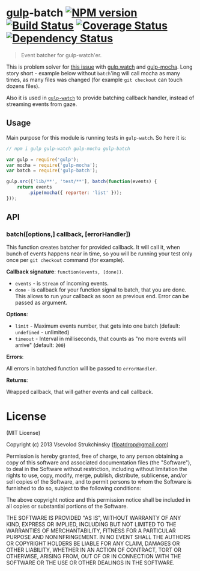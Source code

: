 # [gulp](https://github.com/gulpjs/gulp)-batch [![NPM version][npm-image]][npm-url] [![Build Status][travis-image]][travis-url] [![Coverage Status](https://coveralls.io/repos/floatdrop/gulp-batch/badge.png)](https://coveralls.io/r/floatdrop/gulp-batch) [![Dependency Status][depstat-image]][depstat-url]
> Event batcher for gulp-watch'er.

This is problem solver for [this issue](https://github.com/gulpjs/gulp/issues/80) with [gulp.watch](https://github.com/gulpjs/gulp#gulpwatchglob-cb) and [gulp-mocha](https://github.com/sindresorhus/gulp-mocha).
Long story short - example below without `batch`'ing will call mocha as many times, as many files was changed (for example `git checkout` can touch dozens files).

Also it is used in [`gulp-watch`](https://github.com/floatdrop/gulp-watch) to provide batching callback handler, instead of streaming events from gaze.

## Usage

Main purpose for this module is running tests in `gulp-watch`. So here it is:

```js
// npm i gulp gulp-watch gulp-mocha gulp-batch

var gulp = require('gulp');
var mocha = require('gulp-mocha');
var batch = require('gulp-batch');

gulp.src(['lib/**', 'test/**'], batch(function(events) {
    return events
        .pipe(mocha({ reporter: 'list' }));
}));
```

## API

### batch([options,] callback, [errorHandler])

This function creates batcher for provided callback.
It will call it, when bunch of events happens near in time, so you will
be running your test only once per `git checkout` command (for example).

__Callback signature__: `function(events, [done])`.

 * `events` - is `Stream` of incoming events.
 * `done` - is callback for your function signal to batch, that you are done. This allows to run your callback as soon as previous end. Error can be passed as argument.

__Options__:

 * `limit` - Maximum events number, that gets into one batch (default: `undefined` - unlimited)
 * `timeout` - Interval in milliseconds, that counts as "no more events will arrive" (default: `200`)

__Errors__:

All errors in batched function will be passed to `errorHandler`.

__Returns__:

Wrapped callback, that will gather events and call callback.

# License

(MIT License)

Copyright (c) 2013 Vsevolod Strukchinsky (floatdrop@gmail.com)

Permission is hereby granted, free of charge, to any person obtaining a copy of this software and associated documentation files (the "Software"), to deal in the Software without restriction, including without limitation the rights to use, copy, modify, merge, publish, distribute, sublicense, and/or sell copies of the Software, and to permit persons to whom the Software is furnished to do so, subject to the following conditions:

The above copyright notice and this permission notice shall be included in all copies or substantial portions of the Software.

THE SOFTWARE IS PROVIDED "AS IS", WITHOUT WARRANTY OF ANY KIND, EXPRESS OR IMPLIED, INCLUDING BUT NOT LIMITED TO THE WARRANTIES OF MERCHANTABILITY, FITNESS FOR A PARTICULAR PURPOSE AND NONINFRINGEMENT. IN NO EVENT SHALL THE AUTHORS OR COPYRIGHT HOLDERS BE LIABLE FOR ANY CLAIM, DAMAGES OR OTHER LIABILITY, WHETHER IN AN ACTION OF CONTRACT, TORT OR OTHERWISE, ARISING FROM, OUT OF OR IN CONNECTION WITH THE SOFTWARE OR THE USE OR OTHER DEALINGS IN THE SOFTWARE.

[npm-url]: https://npmjs.org/package/gulp-batch
[npm-image]: https://badge.fury.io/js/gulp-batch.png

[travis-url]: http://travis-ci.org/floatdrop/gulp-batch
[travis-image]: https://travis-ci.org/floatdrop/gulp-batch.png?branch=master

[depstat-url]: https://david-dm.org/floatdrop/gulp-batch
[depstat-image]: https://david-dm.org/floatdrop/gulp-batch.png?theme=shields.io
